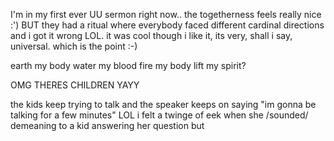 I'm in my first ever UU sermon right now.. the togetherness feels really nice :') BUT they had a ritual where everybody faced different cardinal directions and i got it wrong LOL. it was cool though i like it, its very, shall i say, universal. which is the point :-)

earth my body
water my blood
fire my body
lift my spirit?

OMG THERES CHILDREN YAYY

the kids keep trying to talk and the speaker keeps on saying "im gonna be talking for a few minutes" LOL i felt a twinge of eek when she /sounded/ demeaning to a kid answering her question but 